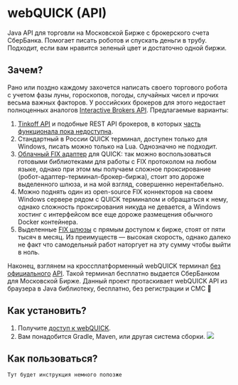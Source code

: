 # webQUICK (API)

Java API для торговли на Московской Бирже с брокерского счета СберБанка. Помогает писать роботов и спускать деньги в трубу. Подходит, если вам нравится зеленый цвет и достаточно одной биржи.

## Зачем?

Рано или поздно каждому захочется написать своего торгового робота с учетом фазы луны, гороскопов, погоды, случайных чисел и прочих весьма важных факторов. У российских брокеров для этого недостает полноценных аналогов [Interactive Brokers API](https://www.interactivebrokers.com/en/trading/ib-api.php). Предлагаемые варианты:

1. [Tinkoff API](https://www.tinkoff.ru/invest/open-api) и подобные REST API брокеров, в которых [часть функционала пока недоступна](https://habr.com/ru/post/592093/#comment_23810459).
2. Стандартный в России QUICK терминал, доступен только для Windows, писать можно только на Lua. Однозначно не подходит.
3. [Облачный FIX адаптер](https://arqatech.com/ru/products/quik/modules/integration-solutions/fix-software-interfaces/) для QUICK: так можно воспользоваться готовыми библиотеками для работы с FIX протоколом на любом языке, однако при этом мы получаем сложное проксирование (робот-адаптер-терминал-брокер-биржа), стоит это дороже выделенного шлюза, и на мой взгляд, совершенно нерентабельно.
4. Можно поднять один из open-source FIX коннекторов на своем Windows сервере рядом с QUICK терминалом и обращаться к нему, однако сложность проксирования никуда не девается, а Windows хостинг с интерфейсом все еще дороже размещения обычного Docker контейнера.
5. Выделенные [FIX шлюзы](https://www.moex.com/s442) с прямым доступом к бирже, стоят от пяти тысяч в месяц. Из преимуществ — высокая скорость, однако далеко не факт что самодельный работ наторгует на эту сумму чтобы выйти в ноль. 

Наконец, взглянем на кроссплатформенный webQUICK терминал [без официального](https://forum.quik.ru/forum16/topic3431) [API](https://forum.quik.ru/forum8/topic6047). Такой терминал бесплатно выдается СберБанком для Московской Бирже. Данный проект протаскивает webQUICK API из браузера в Java библиотеку, бесплатно, без регистрации и СМС 🙂 

## Как установить?

1. Получите [доступ к webQUICK](https://www.sberbank.ru/ru/person/investments/broker_service/quik). 
2. Вам понадобится Gradle, Maven, или другая система сборки.
   [![](https://jitpack.io/v/demidko/webquick.svg)](https://jitpack.io/#demidko/webquick)

## Как пользоваться?

```kotlin
Тут будет инструкция немного попозже
```






